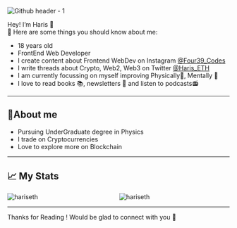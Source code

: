 ![Github header - 1](https://user-images.githubusercontent.com/107395461/173318361-582bb8de-679b-4968-b0e6-b743428a0e0c.png)


Hey! I’m Haris  👋
   <br />
👻 Here are some things you should know about me:
   <br />
   
   <ul>
      <li>18 years old </li>
      <li>FrontEnd Web Developer</li>
      <li>I create content about Frontend WebDev on Instagram <a href="https://www.instagram.com/Four39_Codes" target="_blank">@Four39_Codes</a></li>
      <li>I write threads about Crypto, Web2, Web3 on Twitter  <a href="https://www.twitter.com/Haris_ETH" target="_blank")>@Haris_ETH</a></li>
      <li>I am currently focussing on myself improving Physically💪, Mentally 🧠 </li>
      <li>I love to read books 📚, newsletters 📰 and listen to podcasts📻</li>
   </ul>
   <hr />
   
   <h2>🍿About me</h2>
   <ul>
      <li>Pursuing UnderGraduate degree in Physics</li>
      <li>I trade on Cryptocurrencies</li>
      <li>Love to explore more on Blockchain </li>
   </ul>
   <hr />
   
   <h2>📈 My Stats</h2>
   
  <div align="center">
  <p><img align="left" src="https://github-readme-stats.vercel.app/api/top-langs?username=hariseth&show_icons=true&locale=en&layout=compact" alt="hariseth" /></p>
  
<p><img align="center" src="https://github-readme-streak-stats.herokuapp.com/?user=hariseth&" alt="hariseth" /></p>
   </div>
   
  <hr/>
  Thanks for Reading ! Would be glad to connect with you 🍿
